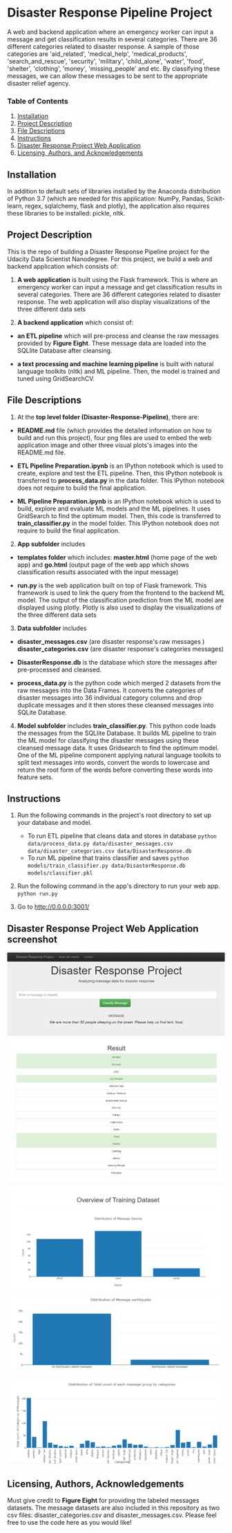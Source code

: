 # Disaster Response Pipeline Project

A web and backend application where an emergency worker can input a message and get classification results in several categories. There are 36 different categories related to disaster response. A sample of those categories are 'aid_related', 'medical_help', 'medical_products', 'search_and_rescue', 'security', 'military', 'child_alone', 'water', 'food', 'shelter', 'clothing', 'money', 'missing_people' and etc. By classifying these messages, we can allow these messages to be sent to the appropriate disaster relief agency.

### Table of Contents

1. [Installation](#installation)
2. [Project Description](#description)
3. [File Descriptions](#files)
4. [Instructions](#instructions)
5. [Disaster Response Project Web Application](#web)
6. [Licensing, Authors, and Acknowledgements](#licensing)

## Installation <a name="installation"></a>`    `

In addition to default sets of libraries installed by the Anaconda distribution of Python 3.7 (which are needed for this application: NumPy, Pandas, Scikit-learn, regex, sqlalchemy, flask and plotly), the application also requires these libraries to be installed: pickle, nltk. 

## Project Description<a name="description"></a>

This is the repo of building a Disaster Response Pipeline project for the Udacity Data Scientist Nanodegree.
For this project, we build a web and backend application which consists of:

1. **A web application** is built using the Flask framework. This is where an emergency worker can input a message and get classification results in several categories. There are 36 different categories related to disaster response. The web application will also display visualizations of the three different data sets


2. **A backend application** which consist of: 

- **an ETL pipeline** which will pre-process and cleanse the raw messages provided by **Figure Eight**. These message data are loaded  into the SQLlite Database after cleansing.


- **a text processing and machine learning pipeline** is built with natural language toolkits (nltk) and ML pipeline. Then, the model is trained and tuned using GridSearchCV.
        

## File Descriptions <a name="files"></a>

1. At the **top level folder (Disaster-Response-Pipeline)**, there are:


- **README.md** file (which provides the detailed information on how to build and run this project), four png files are used to embed the web application image and other three visual plots's images into the README.md file.


- **ETL Pipeline Preparation.ipynb** is an IPython notebook which is used to create, explore and test the ETL pipeline. Then, this IPython notebook is transferred to **process_data.py** in the data folder. This IPython notebook does not require to build the final application.


- **ML Pipeline Preparation.ipynb** is an IPython notebook which is used to build, explore and evaluate ML models and the ML pipelines. It uses GridSearch to find the optimum model. Then, this code is transferred to **train_classifier.py** in the model folder. This IPython notebook does not require to build the final application.


2. **App subfolder** includes 


- **templates folder** which includes: **master.html** (home page of the web app) and **go.html** (output page of the web app which shows classification results associated with the input message)


- **run.py** is the web application built on top of Flask framework. This framework is used to link the query from the frontend to the backend ML model. The output of the classification prediction from the ML model are displayed using plotly. Plotly is also used to display the visualizations of the three different data sets 


3. **Data subfolder** includes


- **disaster_messages.csv** (are disaster response's raw messages ) **disaster_categories.csv** (are disaster response's categories messages)


- **DisasterResponse.db** is the database which store the messages after pre-processed and cleansed. 


- **process_data.py** is the python code which merged 2 datasets from the raw messages into the Data Frames. It converts the categories of disaster messages into 36 individual category columns and drop duplicate messages and it then stores these cleansed messages into SQLite Database.


4. **Model subfolder** includes **train_classifier.py**. This python code loads the messages from the SQLlite Database. It builds ML pipeline to train the ML model for classifying the disaster messages using these cleansed message data. It uses Gridsearch to find the optimum model. One of the ML pipeline component applying natural language toolkits to split text messages into words, convert the words to lowercase and return the root form of the words before converting these words into feature sets.


## Instructions <a name="instructions"></a>

1. Run the following commands in the project's root directory to set up your database and model.

    - To run ETL pipeline that cleans data and stores in database
        `python data/process_data.py data/disaster_messages.csv data/disaster_categories.csv data/DisasterResponse.db`
    - To run ML pipeline that trains classifier and saves
        `python models/train_classifier.py data/DisasterResponse.db models/classifier.pkl`

2. Run the following command in the app's directory to run your web app.
    `python run.py`

3. Go to http://0.0.0.0:3001/


## Disaster Response Project Web Application screenshot<a name="web"></a>
![ Web Application](Web-App-Screenshot.png)

![Plot-one](Plot-one-Screenshot.png)

![Plot-two](Plot-two-Screenshot.png)

![Plot-three](Plot-three-Screenshot.png)
## Licensing, Authors, Acknowledgements<a name="licensing"></a>

Must give credit to **Figure Eight** for providing the labeled messages datasets. The message datasets are also included in this repository as two csv files: disaster_categories.csv and disaster_messages.csv. Please feel free to use the code here as you would like!

